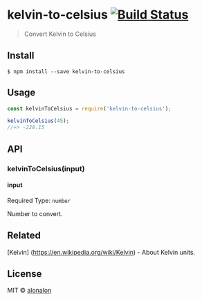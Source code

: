 # kelvin-to-celsius [![Build Status](https://travis-ci.org/alonalon/kelvin-to-celsius.svg?branch=master)](https://travis-ci.org/alonalon/kelvin-to-celsius)

> Convert Kelvin to Celsius


## Install

```
$ npm install --save kelvin-to-celsius
```


## Usage

```js
const kelvinToCelsius = require('kelvin-to-celsius');

kelvinToCelsius(45);
//=> -228.15
```


## API

### kelvinToCelsius(input)

#### input
Required
Type: `number`

Number to convert.

## Related 
[Kelvin] (https://en.wikipedia.org/wiki/Kelvin) - About Kelvin units.

## License

MIT © [alonalon](http://github.com/alonalon)
